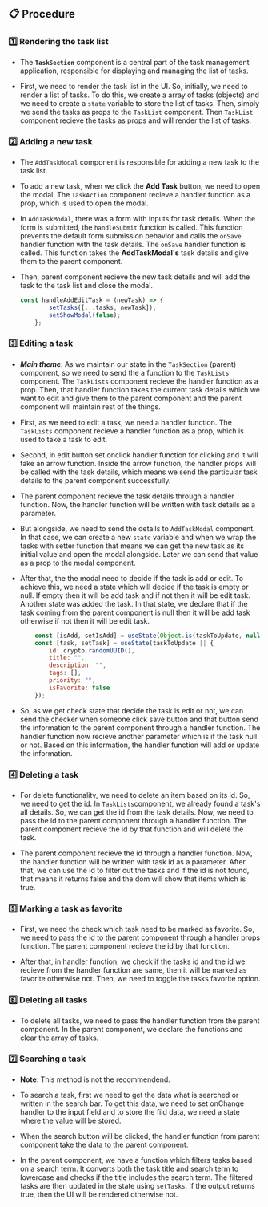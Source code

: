 ## 📋 Procedure

### 1️⃣ Rendering the task list

- The **`TaskSection`** component is a central part of the task management application, responsible for displaying and managing the list of tasks. 

- First, we need to render the task list in the UI. So, initially, we need to render a list of tasks. To do this, we create a array of tasks (objects) and we need to create a `state` variable to store the list of tasks. Then, simply we send the tasks as props to the `TaskList` component. Then `TaskList` component recieve the tasks as props and will render the list of tasks.

### 2️⃣ Adding a new task

- The `AddTaskModal` component is responsible for adding a new task to the task list.

- To add a new task, when we click the **Add Task** button, we need to open the modal. The `TaskAction` component recieve a handler function as a prop, which is used to open the modal.

- In `AddTaskModal`, there was a form with inputs for task details. When the form is submitted, the `handleSubmit` function is called. This function prevents the default form submission behavior and calls the `onSave` handler function with the task details. The `onSave` handler function is called. This function takes the **AddTaskModal's** task details and give them to the parent component.

- Then, parent component recieve the new task details and will add the task to the task list and close the modal.

    ```javascript
    const handleAddEditTask = (newTask) => {
            setTasks([...tasks, newTask]);
            setShowModal(false);
        };
    ```

### 3️⃣ Editing a task

- **_Main theme_**: As we maintain our state in the `TaskSection` (parent) component, so we need to send the a function to the `TaskLists` component. The `TaskLists` component recieve the handler function as a prop. Then, that handler function takes the current task details which we want to edit and give them to the parent component and the parent component will maintain rest of the things.

- First, as we need to edit a task, we need a handler function. The `TaskLists` component recieve a handler function as a prop, which is used to take a task to edit.

- Second, in edit button set onclick handler function for clicking and it will take an arrow function. Inside the arrow function, the handler props will be called with the task details, which means we send the particular task details to the parent component successfully.

- The parent component recieve the task details through a handler function. Now, the handler function will be written with task details as a parameter.

- But alongside, we need to send the details to `AddTaskModal` component. In that case, we can create a new `state` variable and when we wrap the tasks with setter function that means we can get the new task as its initial value and open the modal alongside. Later we can send that value as a prop to the modal component.

- After that, the the modal need to decide if the task is add or edit. To achieve this, we need a state which will decide if the task is empty or null. If empty then it will be add task and if not then it will be edit task. Another state was added the task. In that state, we declare that if the task coming from the parent component is null then it will be add task otherwise if not then it will be edit task.
    ```javascript
        const [isAdd, setIsAdd] = useState(Object.is(taskToUpdate, null));
        const [task, setTask] = useState(taskToUpdate || {
            id: crypto.randomUUID(),
            title: "",
            description: "",
            tags: [],
            priority: "",
            isFavorite: false
        });
    ```

- So, as we get check state that decide the task is edit or not, we can send the checker when someone click save button and that button send the information to the parent component through a handler function. The handler function now recieve another parameter which is if the task null or not. Based on this information, the handler function will add or update the information.

### 4️⃣ Deleting a task

- For delete functionality, we need to delete an item based on its id. So, we need to get the id. In `TaskLists`component, we already found a task's all details. So, we can get the id from the task details. Now, we need to pass the id to the parent component through a handler function. The parent component recieve the id by that function and will delete the task.

- The parent component recieve the id through a handler function. Now, the handler function will be written with task id as a parameter. After that, we can use the id to filter out the tasks and if the id is not found, that means it returns false and the dom will show that items which is true.

### 5️⃣ Marking a task as favorite

- First, we need the check which task need to be marked as favorite. So, we need to pass the id to the parent component through a handler props function. The parent component recieve the id by that function.

- After that, in handler function, we check if the tasks id and the id we recieve from the handler function are same, then it will be marked as favorite otherwise not. Then, we need to toggle the tasks favorite option.

### 6️⃣ Deleting all tasks

- To delete all tasks, we need to pass the handler function from the parent component. In the parent component, we declare the functions and clear the array of tasks.

### 7️⃣ Searching a task

- **Note**: This method is not the recommendend.

- To search a task, first we need to get the data what is searched or written in the search bar. To get this data, we need to set onChange handler to the input field and to store the fild data, we need a state where the value will be stored.

- When the search button will be clicked, the handler function from parent component take the data to the parent component.

- In the parent component, we have a function which filters tasks based on a search term. It converts both the task title and search term to lowercase and checks if the title includes the search term. The filtered tasks are then updated in the state using `setTasks`. If the output returns true, then the UI will be rendered otherwise not.